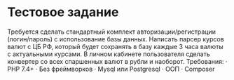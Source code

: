 # Тестовое задание
Требуется сделать стандартный комплект авторизации/регистрации (логин/пароль) с использование базы данных.
Написать парсер курсов валют с ЦБ РФ, который будет сохранять в базу каждые 3 часа валюты с актуальными курсами.
В личном кабинете пользователя сделать конвертер со всех спаршенных валют в рубли и наоборот.
Требования:
·       PHP 7.4+
·       Без фреймворков
·   	Mysql или Postgresql
·   	ООП
·   	Composer
 
